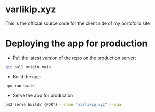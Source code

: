# varlikip.xyz

This is the official source code for the client side of my portofolio site

# Deploying the app for production

- Pull the latest version of the repo on the production server:
```bash
git pull origin main
```

- Build the app
```bash
npm run build
```

- Serve the app for production
```bash
pm2 serve build/ {PORT} --name "varlikip.xyz" --spa
```
